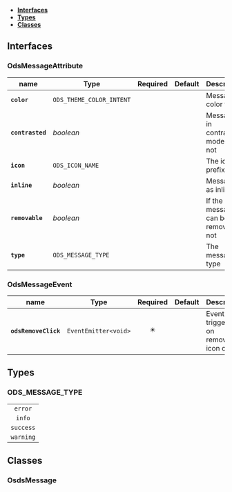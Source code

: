 * [**Interfaces**](#interfaces)
* [**Types**](#types)
* [**Classes**](#classes)

## Interfaces

### OdsMessageAttribute
|name | Type | Required | Default | Description|
|---|---|:---:|---|---|
|**`color`** | `ODS_THEME_COLOR_INTENT` |  |  | Message color theme|
|**`contrasted`** | _boolean_ |  |  | Message is in contrasted mode or not|
|**`icon`** | `ODS_ICON_NAME` |  |  | The icon prefix|
|**`inline`** | _boolean_ |  |  | Message as inline|
|**`removable`** | _boolean_ |  |  | If the message can be removed or not|
|**`type`** | `ODS_MESSAGE_TYPE` |  |  | The message type|

### OdsMessageEvent
|name | Type | Required | Default | Description|
|---|---|:---:|---|---|
|**`odsRemoveClick`** | `EventEmitter<void>` | ✴️ |  | Event triggered on removable icon click|

## Types

### ODS_MESSAGE_TYPE
|  |
|:---:|
| `error` |
| `info` |
| `success` |
| `warning` |

## Classes

### OsdsMessage